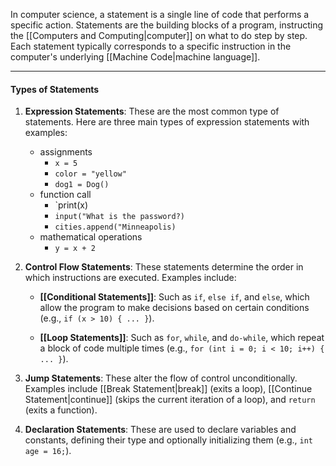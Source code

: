 In computer science, a statement is a single line of code that performs a specific action. Statements are the building blocks of a program, instructing the [[Computers and Computing|computer]] on what to do step by step. Each statement typically corresponds to a specific instruction in the computer's underlying [[Machine Code|machine language]].

---
#### Types of Statements

1. **Expression Statements**: These are the most common type of statements. Here are three main types of expression statements with examples:
	* assignments
		* `x = 5`
		* `color = "yellow"`
		* `dog1 = Dog()`
	* function call
		* `print(x)
		* `input("What is the password?)`
		* `cities.append("Minneapolis)`
	* mathematical operations
		* `y = x + 2` 

1. **Control Flow Statements**: These statements determine the order in which instructions are executed. Examples include:
    
    - **[[Conditional Statements]]**: Such as `if`, `else if`, and `else`, which allow the program to make decisions based on certain conditions (e.g., `if (x > 10) { ... }`).

    - **[[Loop Statements]]**: Such as `for`, `while`, and `do-while`, which repeat a block of code multiple times (e.g., `for (int i = 0; i < 10; i++) { ... }`).

1. **Jump Statements**: These alter the flow of control unconditionally. Examples include [[Break Statement|break]] (exits a loop), [[Continue Statement|continue]] (skips the current iteration of a loop), and `return` (exits a function).
    
4. **Declaration Statements**: These are used to declare variables and constants, defining their type and optionally initializing them (e.g., `int age = 16;`).